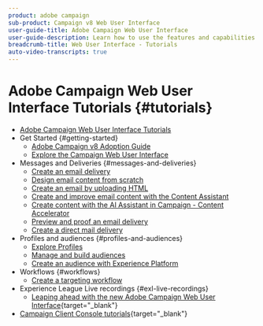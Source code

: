 ```yaml
---
product: adobe campaign
sub-product: Campaign v8 Web User Interface
user-guide-title: Adobe Campaign Web User Interface
user-guide-description: Learn how to use the features and capabilities of the Adobe  Campaign Web User Interface.
breadcrumb-title: Web User Interface - Tutorials
auto-video-transcripts: true
---
```


# Adobe Campaign Web User Interface Tutorials {#tutorials}

+ [Adobe Campaign Web User Interface Tutorials](/help/ac-web-learn-main/overview.md)
+ Get Started {#getting-started}
  + [Adobe Campaign v8 Adoption Guide](https://experienceleague.adobe.com/en/docs/campaign-web/acs-to-ac/home)
  + [Explore the Campaign Web User Interface](/help/get-started/explore-the-web-ui.md)
+ Messages and Deliveries {#messages-and-deliveries}
  + [Create an email delivery](/help/deliveries/create-an-email-delivery.md)
  + [Design email content from scratch](/help/design-the-delivery/create-email-content-from-scratch.md)
  + [Create an email by uploading HTML](/help/design-the-delivery/create-an-email-by-uploading-html.md)
  + [Create and improve email content with the Content Assistant](/help/design-the-delivery/create-and-improve-email-content-with-the-content-assistant.md)
  + [Create content with the AI Assistant in Campaign - Content Accelerator](/help/design-the-delivery/create-content-with-the-ai-assistant-content-accelerator.md)
  + [Preview and proof an email delivery](/help/deliveries/preview-and-proof-an-email-delivery.md)
  + [Create a direct mail delivery](/help/design-the-delivery/create-a-direct-mail-delivery.md)
+ Profiles and audiences {#profiles-and-audiences}
  + [Explore Profiles](/help/profiles-and-audiences/explore-profiles.md)
  + [Manage and build audiences](/help/profiles-and-audiences/manage-and-build-audiences.md)
  + [Create an audience with Experience Platform](/help/profiles-and-audiences/create-an-audience-with-experience-platform.md)
+ Workflows {#workflows}
  + [Create a targeting workflow](/help/workflows/create-a-targeting-workflow.md)
+ Experience League Live recordings {#exl-live-recordings}
  + [Leaping ahead with the new Adobe Campaign Web User Interface](https://experienceleague.adobe.com/docs/events/experience-league-live-recordings/episodes/exl-live-episode-02-29-24.html){target="_blank"}
+ [Campaign Client Console tutorials](https://experienceleague.adobe.com/docs/campaign-learn/tutorials/overview.html){target="_blank"}
  
